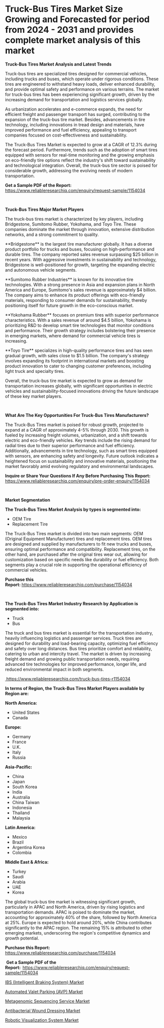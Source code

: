 <p><h1>Truck-Bus Tires Market Size Growing and Forecasted for period from 2024 - 2031 and provides complete market analysis of this market</h1></p><p><strong>Truck-Bus Tires Market Analysis and Latest Trends</strong></p>
<p><p>Truck-bus tires are specialized tires designed for commercial vehicles, including trucks and buses, which operate under rigorous conditions. These tires are engineered to withstand heavy loads, deliver enhanced durability, and provide optimal safety and performance on various terrains. The market for truck-bus tires has been experiencing significant growth, driven by the increasing demand for transportation and logistics services globally. </p><p>As urbanization accelerates and e-commerce expands, the need for efficient freight and passenger transport has surged, contributing to the expansion of the truck-bus tire market. Besides, advancements in tire technology, including innovations in tread design and materials, have improved performance and fuel efficiency, appealing to transport companies focused on cost-effectiveness and sustainability. </p><p>The Truck-Bus Tires Market is expected to grow at a CAGR of 12.3% during the forecast period. Furthermore, trends such as the adoption of smart tires equipped with sensors for real-time monitoring and the growing emphasis on eco-friendly tire options reflect the industry's shift toward sustainability and technological integration. Overall, the truck-bus tire sector is poised for considerable growth, addressing the evolving needs of modern transportation.</p></p>
<p><strong>Get a Sample PDF of the Report:&nbsp;</strong> <a href="https://www.reliableresearchiq.com/enquiry/request-sample/1154034?utm_campaign=1137&utm_medium=2&utm_source=Github&utm_content=ia&utm_term=04112024&utm_id=truck-bus-tires">https://www.reliableresearchiq.com/enquiry/request-sample/1154034</a></p>
<p>&nbsp;</p>
<p><strong>Truck-Bus Tires Major Market Players</strong></p>
<p><p>The truck-bus tires market is characterized by key players, including Bridgestone, Sumitomo Rubber, Yokohama, and Toyo Tire. These companies dominate the market through innovation, extensive distribution networks, and a strong commitment to quality.</p><p>**Bridgestone** is the largest tire manufacturer globally. It has a diverse product portfolio for trucks and buses, focusing on high-performance and durable tires. The company reported sales revenue surpassing $25 billion in recent years. With aggressive investments in sustainability and technology, Bridgestone is well-positioned for growth, targeting the expanding electric and autonomous vehicle segments.</p><p>**Sumitomo Rubber Industries** is known for its innovative tire technologies. With a strong presence in Asia and expansion plans in North America and Europe, Sumitomo's sales revenue is approximately $4 billion. The company aims to enhance its product offerings with eco-friendly materials, responding to consumer demands for sustainability, thereby positioning itself for future growth in the eco-conscious market.</p><p>**Yokohama Rubber** focuses on premium tires with superior performance characteristics. With a sales revenue of around $4.5 billion, Yokohama is prioritizing R&D to develop smart tire technologies that monitor conditions and performance. Their growth strategy includes bolstering their presence in emerging markets, where demand for commercial vehicle tires is increasing.</p><p>**Toyo Tire** specializes in high-quality performance tires and has seen gradual growth, with sales close to $1.5 billion. The company's strategy involves expanding its footprint in international markets and boosting product innovation to cater to changing customer preferences, including light truck and specialty tires.</p><p>Overall, the truck-bus tire market is expected to grow as demand for transportation increases globally, with significant opportunities in electric vehicles and sustainability-focused innovations driving the future landscape of these key market players.</p></p>
<p>&nbsp;</p>
<p><strong>What Are The Key Opportunities For Truck-Bus Tires Manufacturers?</strong></p>
<p><p>The Truck-Bus Tires market is poised for robust growth, projected to expand at a CAGR of approximately 4-5% through 2030. This growth is fueled by increasing freight volumes, urbanization, and a shift towards electric and eco-friendly vehicles. Key trends include the rising demand for radial tires due to their superior performance and fuel efficiency. Additionally, advancements in tire technology, such as smart tires equipped with sensors, are enhancing safety and longevity. Future outlook indicates a heightened focus on sustainability and innovative materials, positioning the market favorably amid evolving regulatory and environmental landscapes.</p></p>
<p><strong>Inquire or Share Your Questions If Any Before Purchasing This Report:</strong> <a href="https://www.reliableresearchiq.com/enquiry/pre-order-enquiry/1154034?utm_campaign=1137&utm_medium=2&utm_source=Github&utm_content=ia&utm_term=04112024&utm_id=truck-bus-tires">https://www.reliableresearchiq.com/enquiry/pre-order-enquiry/1154034</a></p>
<p>&nbsp;</p>
<p><strong>Market Segmentation</strong></p>
<p><strong>The Truck-Bus Tires Market Analysis by types is segmented into:</strong></p>
<p><ul><li>OEM Tire</li><li>Replacement Tire</li></ul></p>
<p><p>The Truck-Bus Tires market is divided into two main segments: OEM (Original Equipment Manufacturer) tires and replacement tires. OEM tires are designed and supplied by manufacturers to fit new trucks and buses, ensuring optimal performance and compatibility. Replacement tires, on the other hand, are purchased after the original tires wear out, allowing for customization based on specific needs like durability or fuel efficiency. Both segments play a crucial role in supporting the operational efficiency of commercial vehicles.</p></p>
<p><strong>Purchase this Report:&nbsp;</strong><a href="https://www.reliableresearchiq.com/purchase/1154034?utm_campaign=1137&utm_medium=2&utm_source=Github&utm_content=ia&utm_term=04112024&utm_id=truck-bus-tires">https://www.reliableresearchiq.com/purchase/1154034</a></p>
<p>&nbsp;</p>
<p><strong>The Truck-Bus Tires Market Industry Research by Application is segmented into:</strong></p>
<p><ul><li>Truck</li><li>Bus</li></ul></p>
<p><p>The truck and bus tires market is essential for the transportation industry, heavily influencing logistics and passenger services. Truck tires are designed for durability and load-bearing capacity, optimizing fuel efficiency and safety over long distances. Bus tires prioritize comfort and reliability, catering to urban and intercity travel. The market is driven by increasing freight demand and growing public transportation needs, requiring advanced tire technologies for improved performance, longer life, and reduced environmental impact in both segments.</p></p>
<p><a href="https://www.reliableresearchiq.com/truck-bus-tires-r1154034?utm_campaign=1137&utm_medium=2&utm_source=Github&utm_content=ia&utm_term=04112024&utm_id=truck-bus-tires">&nbsp;https://www.reliableresearchiq.com/truck-bus-tires-r1154034</a></p>
<p><strong>In terms of Region, the Truck-Bus Tires Market Players available by Region are:</strong></p>
<p>
    <p> <strong> North America: </strong>
        <ul>
            <li>United States</li>
            <li>Canada</li>
        </ul>
        </p> 
    <p> <strong> Europe: </strong>
        <ul>
            <li>Germany</li>
            <li>France</li>
            <li>U.K.</li>
            <li>Italy</li>
            <li>Russia</li>
        </ul>
        </p> 
    <p> <strong> Asia-Pacific: </strong>
        <ul>
            <li>China</li>
            <li>Japan</li>
            <li>South Korea</li>
            <li>India</li>
            <li>Australia</li>
            <li>China Taiwan</li>
            <li>Indonesia</li>
            <li>Thailand</li>
            <li>Malaysia</li>
        </ul>
        </p> 
    <p> <strong> Latin America: </strong>
        <ul>
            <li>Mexico</li>
            <li>Brazil</li>
            <li>Argentina Korea</li>
            <li>Colombia</li>
        </ul>
        </p> 
    <p> <strong> Middle East & Africa: </strong>
        <ul>
            <li>Turkey</li>
            <li>Saudi</li>
            <li>Arabia</li>
            <li>UAE</li>
            <li>Korea</li>
        </ul>
    </p>
    </p>
<p><p>The global truck-bus tire market is witnessing significant growth, particularly in APAC and North America, driven by rising logistics and transportation demands. APAC is poised to dominate the market, accounting for approximately 40% of the share, followed by North America at 25%. Europe is expected to hold around 20%, while China contributes significantly to the APAC region. The remaining 15% is attributed to other emerging markets, underscoring the region's competitive dynamics and growth potential.</p></p>
<p><strong>Purchase this Report: </strong><a href="https://www.reliableresearchiq.com/purchase/1154034?utm_campaign=1137&utm_medium=2&utm_source=Github&utm_content=ia&utm_term=04112024&utm_id=truck-bus-tires">https://www.reliableresearchiq.com/purchase/1154034</a></p>
<p>&nbsp;<strong>Get a Sample PDF of the Report:&nbsp;&nbsp;</strong><a href="https://www.reliableresearchiq.com/enquiry/request-sample/1154034?utm_campaign=1137&utm_medium=2&utm_source=Github&utm_content=ia&utm_term=04112024&utm_id=truck-bus-tires">https://www.reliableresearchiq.com/enquiry/request-sample/1154034</a></p>
<p><strong></strong></p>
<p><p><a href="https://github.com/chaschadedn/Market-Research-Report-List-1/blob/main/ibs-intelligent-braking-system-market.md?utm_campaign=1137&utm_medium=2&utm_source=Github&utm_content=ia&utm_term=04112024&utm_id=truck-bus-tires">IBS (Intelligent Braking System) Market</a></p><p><a href="https://github.com/kyleetroxilbu/Market-Research-Report-List-1/blob/main/automated-valet-parking-avp-market.md?utm_campaign=1137&utm_medium=2&utm_source=Github&utm_content=ia&utm_term=04112024&utm_id=truck-bus-tires">Automated Valet Parking (AVP) Market</a></p><p><a href="https://issuu.com/reportprime-2/docs/metagenomic-sequencing-service-mark_424d0a0b75ad67?utm_campaign=1137&utm_medium=2&utm_source=Github&utm_content=ia&utm_term=04112024&utm_id=truck-bus-tires">Metagenomic Sequencing Service Market</a></p><p><a href="https://issuu.com/reportprime-2/docs/antibacterial-wound-dressing-market_adb2df2041bf7c?utm_campaign=1137&utm_medium=2&utm_source=Github&utm_content=ia&utm_term=04112024&utm_id=truck-bus-tires">Antibacterial Wound Dressing Market</a></p><p><a href="https://issuu.com/reportprime-2/docs/robotic-visualization-system-market_6a74f9784f970f?utm_campaign=1137&utm_medium=2&utm_source=Github&utm_content=ia&utm_term=04112024&utm_id=truck-bus-tires">Robotic Visualization System Market</a></p></p>
